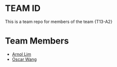 # TEAM ID
This is a team repo for members of the team {T13-A2}

# Team Members
* [Arnol Lim](members/Arnol.md)
* [Oscar Wang](members/oscarWang.md)
